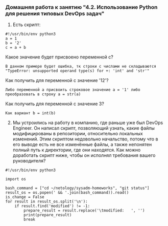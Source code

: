   ### Домашняя работа к занятию "4.2. Использование Python для решения типовых DevOps задач"

1. Есть скрипт:
```
#!/usr/bin/env python3
a = 1
b = '2'
c = a + b
```
Какое значение будет присвоено переменной c?
```
В данном примере будет ошибка, тк строки с числами не складываются "TypeError: unsupported operand type(s) for +: 'int' and 'str'"
```
Как получить для переменной c значение '12'?
```
Либо переменной a присвоить строковое значение a = '1' либо преобразовать в строку a = str(a)
```
Как получить для переменной c значение 3?
```
Как вариант b = int(b)
```
2. Мы устроились на работу в компанию, где раньше уже был DevOps Engineer. Он написал скрипт, позволяющий узнать, какие файлы модифицированы в репозитории, относительно локальных изменений. Этим скриптом недовольно начальство, потому что в его выводе есть не все изменённые файлы, а также непонятен полный путь к директории, где они находятся. Как можно доработать скрипт ниже, чтобы он исполнял требования вашего руководителя?
```
#!/usr/bin/env python3

import os

bash_command = ["cd ~/netology/sysadm-homeworks", "git status"]
result_os = os.popen(' && '.join(bash_command)).read()
is_change = False
for result in result_os.split('\n'):
    if result.find('modified') != -1:
        prepare_result = result.replace('\tmodified:   ', '')
        print(prepare_result)
        break
```
